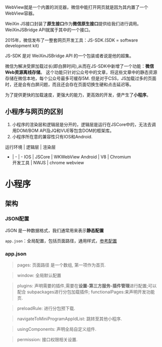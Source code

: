 WebView就是一个内置的浏览器，微信中能打开网页就是因为其内置了一个WebView容器。

WeiXin JS接口封装了**原生接口**作为**微信原生接口**提供给我们进行调用。WeiXinJSBridge API就属于其中的一个接口。

2015年，微信发布了一整套网页开发工具：JS-SDK.(SDK = software development kit)

JS-SDK 是对 WeiXinJSBridge API 的一个包装或者说是他的超集。

微信为解决受屏加载过长(即白屏时间),从而在JS-SDK中新增了一个功能：**微信Web资源离线存储**。
这个功能只针对公众号中的文章，将这些文章中的静态资源存储在微信本地，每个公众号最多可缓存5M.
但是对于CSS，JS加载过多的页面时，还是会有白屏问题，而且还会存在页面切换生硬和点击延迟等。

为了提供更快的加载速度，更强大的能力，更高效的开发，便产生了**小程序**。

## 小程序与网页的区别
1. 小程序的渲染层和逻辑层是分开的，逻辑层是运行在JSCore中的，无法去调用DOM/BOM API及JQ和VUE等包含DOM的框架库。
2. 小程序所在意的兼容性只有IOS和Android.
 
运行环境 | 逻辑层 | 渲染层 
-  | - | - 
IOS     | JSCore | WKWebView 
Android |  V8    | Chromium  
开发工具 | NWJS   | chrome webview 


# 小程序
## 架构

### JSON配置
JSON 是一种数据格式，我们通常用来表示**静态配置**

`app.json`：全局配置，包括页面路径，通用样式，[参考配置](https://developers.weixin.qq.com/miniprogram/dev/reference/configuration/app.html)


### app.json
> pages: 页面路径
是一个数组, 第一项作为首页.

> window: 全局默认配置

> plugins: 声明需要的插件,需要在**设置-第三方服务-插件管理**进行配置;可以配合 subpackages进行分包加载插件; functionalPages:来声明开发功能页.

> preloadRule: 进行分包预下载.

> navigateToMiniProgramAppIdList: 跳转至其他小程序.

> usingComponents: 声明全局自定义组件.

> permission: 接口权限相关设置.

